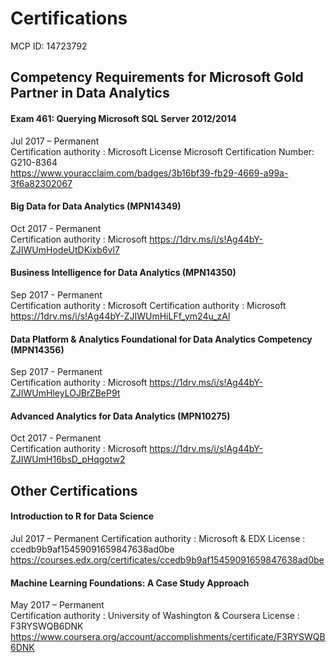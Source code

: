 # Certifications

MCP ID: 14723792

## Competency Requirements for Microsoft Gold Partner in Data Analytics

#### Exam 461: Querying Microsoft SQL Server 2012/2014
Jul 2017 – Permanent  
Certification authority : Microsoft
License Microsoft Certification Number: G210-8364  
https://www.youracclaim.com/badges/3b16bf39-fb29-4669-a99a-3f6a82302067

#### Big Data for Data Analytics (MPN14349)
Oct 2017 - Permanent  
Certification authority : Microsoft
https://1drv.ms/i/s!Ag44bY-ZJIWUmHodeUtDKixb6vl7  

#### Business Intelligence for Data Analytics (MPN14350)
Sep 2017 - Permanent  
Certification authority : Microsoft
Certification authority : Microsoft
https://1drv.ms/i/s!Ag44bY-ZJIWUmHiLFf_ym24u_zAl

#### Data Platform & Analytics Foundational for Data Analytics Competency (MPN14356)
Sep 2017 - Permanent  
Certification authority : Microsoft
https://1drv.ms/i/s!Ag44bY-ZJIWUmHleyLOJBrZBeP9t

#### Advanced Analytics for Data Analytics (MPN10275)  
Oct 2017 - Permanent  
Certification authority : Microsoft
https://1drv.ms/i/s!Ag44bY-ZJIWUmH16bsD_pHqgotw2  


## Other Certifications

#### Introduction to R for Data Science
Jul 2017 – Permanent 
Certification authority : Microsoft & EDX
License : ccedb9b9af15459091659847638ad0be  
https://courses.edx.org/certificates/ccedb9b9af15459091659847638ad0be

#### Machine Learning Foundations: A Case Study Approach
May 2017 – Permanent   
Certification authority : University of Washington & Coursera
License : F3RYSWQB6DNK  
https://www.coursera.org/account/accomplishments/certificate/F3RYSWQB6DNK
